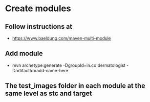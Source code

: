 # Create modules

## Follow instructions at
* https://www.baeldung.com/maven-multi-module

## Add module
* mvn archetype:generate -DgroupId=in.co.dermatologist  -DartifactId=add-name-here

## The test_images folder in each module at the same level as stc and target
